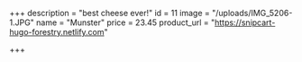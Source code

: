 +++
description = "best cheese ever!"
id = 11
image = "/uploads/IMG_5206-1.JPG"
name = "Munster"
price = 23.45
product_url = "https://snipcart-hugo-forestry.netlify.com"

+++
